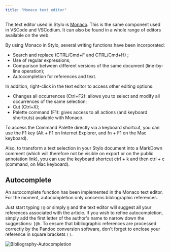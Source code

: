 ```yaml
---
title: "Monaco text editor"
---
```


The text editor used in Stylo is [Monaco](https://microsoft.github.io/monaco-editor/). This is the same component used in VSCode and VSCodium. It can also be found in a whole range of editors available on the web.

By using Monaco in Stylo, several writing functions have been incorporated:

- Search and replace (CTRL/Cmd+F and CTRL/Cmd+H) ;
- Use of regular expressions;
- Comparison between different versions of the same document (line-by-line operation);
- Autocompletion for references and text.
 
In addition, right-click in the text editor to access other editing options:

- Changes all occurrences (Ctrl+F2): allows you to select and modify all occurrences of the same selection;
- Cut (Ctrl+X);
- Palette command (F1): gives access to all actions (and keyboard shortcuts) available with Monaco.

To access the Command Palette directly via a keyboard shortcut, you can use the F1 key (Alt + F1 on Internet Explorer, and fn + F1 on the Mac keyboard).

Also, to transform a text selection in your Stylo document into a MarkDown comment (which will therefore not be visible on export or on the public annotation link), you can use the keyboard shortcut ctrl + k and then ctrl + c (command, on Mac keyboard).

## Autocomplete

An autocomplete function has been implemented in the Monaco text editor.
For the moment, autocompletion only concerns bibliographic references.

Just start typing `[@` or simply `@` and the text editor will suggest all your references associated with the article. If you wish to refine autocompletion, simply add the first letter of the author's name to narrow down the suggestions: `[@b`. To ensure that bibliographic references are processed correctly by the Pandoc conversion software, don't forget to enclose your reference in square brackets `[]`.

![Bibliography-Autocompletion](/uploads/images/refonte_doc/autocompletion-bib.png)
